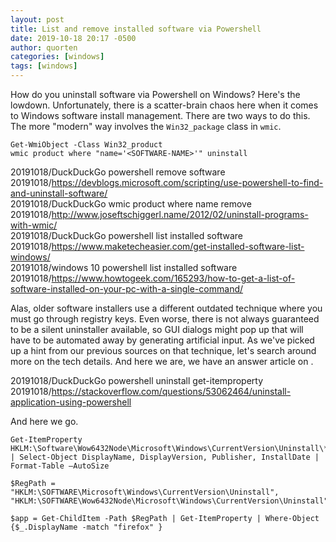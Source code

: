 ```yaml
---
layout: post
title: List and remove installed software via Powershell
date: 2019-10-18 20:17 -0500
author: quorten
categories: [windows]
tags: [windows]
---
```


How do you uninstall software via Powershell on Windows?  Here's the
lowdown.  Unfortunately, there is a scatter-brain chaos here when it
comes to Windows software install management.  There are two ways to
do this.  The more "modern" way involves the `Win32_package` class in
`wmic`.

```
Get-WmiObject -Class Win32_product
wmic product where "name='<SOFTWARE-NAME>'" uninstall
```

20191018/DuckDuckGo powershell remove software  
20191018/https://devblogs.microsoft.com/scripting/use-powershell-to-find-and-uninstall-software/  
20191018/DuckDuckGo wmic product where name remove  
20191018/http://www.joseftschiggerl.name/2012/02/uninstall-programs-with-wmic/  
20191018/DuckDuckGo powershell list installed software  
20191018/https://www.maketecheasier.com/get-installed-software-list-windows/  
20191018/windows 10 powershell list installed software  
20191018/https://www.howtogeek.com/165293/how-to-get-a-list-of-software-installed-on-your-pc-with-a-single-command/

<!-- more -->

Alas, older software installers use a different outdated technique
where you must go through registry keys.  Even worse, there is not
always guaranteed to be a silent uninstaller available, so GUI dialogs
might pop up that will have to be automated away by generating
artificial input.  As we've picked up a hint from our previous sources
on that technique, let's search around more on the tech details.  And here
we are, we have an answer article on .

20191018/DuckDuckGo powershell uninstall get-itemproperty  
20191018/https://stackoverflow.com/questions/53062464/uninstall-application-using-powershell

And here we go.

```
Get-ItemProperty HKLM:\Software\Wow6432Node\Microsoft\Windows\CurrentVersion\Uninstall\* | Select-Object DisplayName, DisplayVersion, Publisher, InstallDate | Format-Table –AutoSize

$RegPath = "HKLM:\SOFTWARE\Microsoft\Windows\CurrentVersion\Uninstall", "HKLM:\SOFTWARE\Wow6432Node\Microsoft\Windows\CurrentVersion\Uninstall"

$app = Get-ChildItem -Path $RegPath | Get-ItemProperty | Where-Object {$_.DisplayName -match "firefox" }
```
